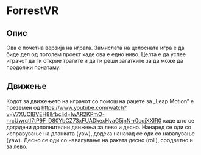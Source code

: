 # ForrestVR

## Опис
Ова е почетна верзија на играта. Замислата на целосната игра е да биде дел од поголем проект каде ова е едно ниво. Целта е да успее играчот да ги открие трагите и да ги реши загатките за да може да продолжи понатаму. 

## Движење
Кодот за движењето на играчот со помош на рацете за „Leap Motion“ е преземен од https://www.youtube.com/watch?v=V7XUCIBVEH8&fbclid=IwAR2KPmO-nrcUwrqtI7tP9F_D80YbCZ73xFUADkexHyaG5jnN-r0cqjXXIR0 каде што се додадени дополнителни движења за лево и десно. Нанаред се оди со исправување на дланката (yaw), додека наназад се оди со навалување (yaw). Десно се оди со навалување на раката десно (roll), соодветно и за лево.

